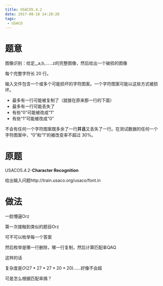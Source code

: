 ```yaml
---
title: USACO5.4.2
date: 2017-08-18 14:20:20
tags:
 - USACO
---
```


# 题意

图像识别：给定_,a,b,……z的完整图像，然后给出一个破损的图像

每个完整字符长 20 行。

输入文件包含一个或多个可能损坏的字符图案。一个字符图案可能以这些方式被损坏。

- 最多有一行可能被复制了（就接在原来那一行的下面）
- 最多有一行可能丢失了
- 有些“0”可能被改成“1”
- 有些“1”可能被改成“0”

不会有任何一个字符图案既多余了一行**并且**又丢失了一行。在测试数据的任何一个字符图案中，“0”和“1”的被改变率不超过 30%。

# 原题

USACO5.4.2-**Character Recognition**

给出输入问题http://train.usaco.org/usaco/font.in

# 做法

一脸懵逼Orz

第一次接触到类似的题目Orz

可不可以枚举每一个答案

然后枚举是哪一行删除，哪一行复制，然后计算匹配率QAQ

这样的话

复杂度是$O(27*27*27*20*20)$……好像不会超

可是怎么根据匹配率搞？



